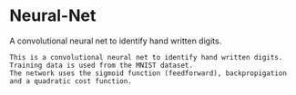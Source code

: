 # Neural-Net
A convolutional neural net to identify hand written digits. 

    This is a convolutional neural net to identify hand written digits. 
    Training data is used from the MNIST dataset. 
    The network uses the sigmoid function (feedforward), backpropigation and a quadratic cost function.
    
